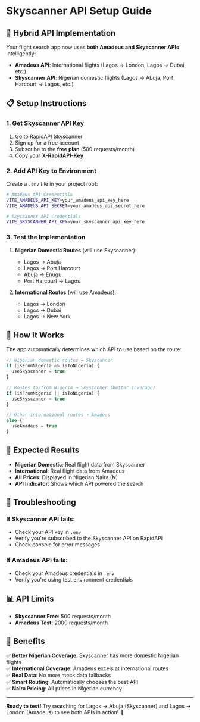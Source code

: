 # Skyscanner API Setup Guide

## 🚀 **Hybrid API Implementation**

Your flight search app now uses **both Amadeus and Skyscanner APIs** intelligently:

- **Amadeus API**: International flights (Lagos → London, Lagos → Dubai, etc.)
- **Skyscanner API**: Nigerian domestic flights (Lagos → Abuja, Port Harcourt → Lagos, etc.)

## 📋 **Setup Instructions**

### 1. **Get Skyscanner API Key**

1. Go to [RapidAPI Skyscanner](https://rapidapi.com/skyscanner/api/skyscanner-flight-search)
2. Sign up for a free account
3. Subscribe to the **free plan** (500 requests/month)
4. Copy your **X-RapidAPI-Key**

### 2. **Add API Key to Environment**

Create a `.env` file in your project root:

```bash
# Amadeus API Credentials
VITE_AMADEUS_API_KEY=your_amadeus_api_key_here
VITE_AMADEUS_API_SECRET=your_amadeus_api_secret_here

# Skyscanner API Credentials
VITE_SKYSCANNER_API_KEY=your_skyscanner_api_key_here
```

### 3. **Test the Implementation**

1. **Nigerian Domestic Routes** (will use Skyscanner):
   - Lagos → Abuja
   - Lagos → Port Harcourt
   - Abuja → Enugu
   - Port Harcourt → Lagos

2. **International Routes** (will use Amadeus):
   - Lagos → London
   - Lagos → Dubai
   - Lagos → New York

## 🔧 **How It Works**

The app automatically determines which API to use based on the route:

```javascript
// Nigerian domestic routes → Skyscanner
if (isFromNigeria && isToNigeria) {
  useSkyscanner = true
}

// Routes to/from Nigeria → Skyscanner (better coverage)
if (isFromNigeria || isToNigeria) {
  useSkyscanner = true
}

// Other international routes → Amadeus
else {
  useAmadeus = true
}
```

## 🎯 **Expected Results**

- **Nigerian Domestic**: Real flight data from Skyscanner
- **International**: Real flight data from Amadeus
- **All Prices**: Displayed in Nigerian Naira (₦)
- **API Indicator**: Shows which API powered the search

## 🚨 **Troubleshooting**

### If Skyscanner API fails:
- Check your API key in `.env`
- Verify you're subscribed to the Skyscanner API on RapidAPI
- Check console for error messages

### If Amadeus API fails:
- Check your Amadeus credentials in `.env`
- Verify you're using test environment credentials

## 📊 **API Limits**

- **Skyscanner Free**: 500 requests/month
- **Amadeus Test**: 2000 requests/month

## 🎉 **Benefits**

✅ **Better Nigerian Coverage**: Skyscanner has more domestic Nigerian flights  
✅ **International Coverage**: Amadeus excels at international routes  
✅ **Real Data**: No more mock data fallbacks  
✅ **Smart Routing**: Automatically chooses the best API  
✅ **Naira Pricing**: All prices in Nigerian currency  

---

**Ready to test!** Try searching for Lagos → Abuja (Skyscanner) and Lagos → London (Amadeus) to see both APIs in action! 🛫
